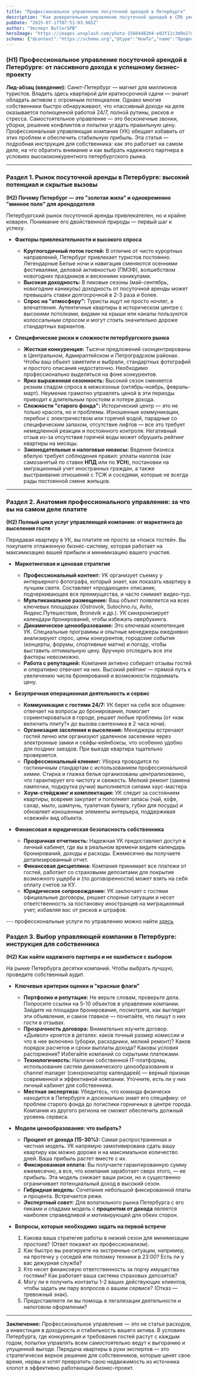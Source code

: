 ```yaml
---
title: "Профессиональное управление посуточной арендой в Петербурге"
description: "Как доверительное управление посуточной арендой в СПб увеличивает доходность, решает бытовые вопросы и экономит время собственника. Все о преимуществах."
pubDate: "2025-07-17T07:51:03.965Z"
author: "Эксперт ButlerSPB"
heroImage: "https://images.unsplash.com/photo-1560448204-e02f11c3d0e2?q=80&w=2070&auto=format&fit=crop"
schema: {"@context":"https://schema.org","@type":"HowTo","name":"Профессиональное управление посуточной арендой в Петербурге","description":"Как доверительное управление посуточной арендой в СПб увеличивает доходность, решает бытовые вопросы и экономит время собственника. Все о преимуществах.","image":{"@type":"ImageObject","url":"https://images.unsplash.com/photo-1560448204-e02f11c3d0e2?q=80&w=2070&auto=format&fit=crop"},"aggregateRating":{"@type":"AggregateRating","ratingValue":"4.9","reviewCount":651,"bestRating":"5","worstRating":"1"},"publisher":{"@type":"Organization","name":"Блог ButlerSPB","logo":{"@type":"ImageObject","url":"https://butlerspb-blog.netlify.app/favicon.ico"}},"mainEntityOfPage":{"@type":"WebPage","@id":"https://butlerspb-blog.netlify.app/blog/professionalnoe-upravlenie-posutochnoy-arendoy-v-peterburge/"}}
---
```


### **(H1) Профессиональное управление посуточной арендой в Петербурге: от пассивного дохода к успешному бизнес-проекту**

**Лид-абзац (введение):**
Санкт-Петербург — магнит для миллионов туристов. Владеть здесь квартирой для краткосрочной сдачи — значит обладать активом с огромным потенциалом. Однако многие собственники быстро обнаруживают, что «пассивный доход» на деле оказывается полноценной работой 24/7, полной рутины, рисков и стресса. Самостоятельное управление — это бесконечные звонки, уборки, решение конфликтов и попытки угадать правильную цену. Профессиональная управляющая компания (УК) обещает избавить от этих проблем и обеспечить стабильную прибыль. Эта статья — подробная инструкция для собственника: как это работает на самом деле, на что обратить внимание и как выбрать надежного партнера в условиях высококонкурентного петербургского рынка.

---

### **Раздел 1. Рынок посуточной аренды в Петербурге: высокий потенциал и скрытые вызовы**

**(H2) Почему Петербург — это "золотая жила" и одновременно "минное поле" для арендодателя**

Петербургский рынок посуточной аренды привлекателен, но и крайне коварен. Понимание его двойственной природы — первый шаг к успеху.

*   **Факторы привлекательности и высокого спроса**
    *   **Круглогодичный поток гостей:** В отличие от чисто курортных направлений, Петербург привлекает туристов постоянно. Легендарные Белые ночи и навигация сменяются осенними фестивалями, деловой активностью (ПМЭФ), волшебством новогодних праздников и весенними каникулами.
    *   **Высокая доходность:** В пиковые сезоны (май-сентябрь, новогодние каникулы) доходность от посуточной аренды может превышать ставки долгосрочной в 2-3 раза и более.
    *   **Спрос на "атмосферу":** Туристы ищут не просто ночлег, а впечатления. Аутентичные квартиры в историческом центре с высокими потолками, видами на крыши или каналы пользуются колоссальным спросом и могут стоить значительно дороже стандартных вариантов.

*   **Специфические риски и сложности петербургского рынка**
    *   **Жесткая конкуренция:** Тысячи предложений сконцентрированы в Центральном, Адмиралтейском и Петроградском районах. Чтобы ваш объект заметили и выбрали, стандартных фотографий и простого описания недостаточно. Необходимо профессионально выделяться на фоне конкурентов.
    *   **Ярко выраженная сезонность:** Высокий сезон сменяется резким спадом спроса в межсезонье (октябрь-ноябрь, февраль-март). Неумение грамотно управлять ценой в эти периоды приводит к длительным простоям и потере дохода.
    *   **Сложности "старого фонда":** Исторический центр — это не только красота, но и проблемы. Изношенные коммуникации, перебои с электричеством или горячей водой, парадные со специфическим запахом, отсутствие лифтов — все это требует немедленной реакции и постоянного контроля. Негативный отзыв из-за отсутствия горячей воды может обрушить рейтинг квартиры на месяцы.
    *   **Законодательные и налоговые нюансы:** Ведение бизнеса вбелую требует соблюдения правил: уплаты налогов (как самозанятый по ставке **НПД** или по **УСН**), постановки на миграционный учет иностранных граждан, а также выстраивания отношений с ТСЖ и соседями, которые не всегда рады постоянной смене жильцов.

---

### **Раздел 2. Анатомия профессионального управления: за что вы на самом деле платите**

**(H2) Полный цикл услуг управляющей компании: от маркетинга до выселения гостя**

Передавая квартиру в УК, вы платите не просто за «поиск гостей». Вы покупаете отлаженную бизнес-систему, которая работает на максимизацию вашей прибыли и минимизацию вашего участия.

*   **Маркетинговая и ценовая стратегия**
    *   **Профессиональный контент:** УК организует съемку у интерьерного фотографа, который знает, как показать квартиру в лучшем свете. Составляет «продающее» описание, подчеркивающее все преимущества, и часто снимает видео-тур.
    *   **Мультиканальное размещение:** Ваш объект появляется на всех ключевых площадках (Ostrovok, Sutochno.ru, Avito, Яндекс.Путешествия, Bronevik и др.). УК синхронизирует календари бронирований, чтобы избежать овербукинга.
    *   **Динамическое ценообразование:** Это ключевая компетенция УК. Специальные программы и опытные менеджеры ежедневно анализируют спрос, цены конкурентов, городские события (концерты, форумы, спортивные матчи) и погоду, чтобы выставить оптимальную цену. Вручную отследить все эти факторы невозможно.
    *   **Работа с репутацией:** Компания активно собирает отзывы гостей и оперативно отвечает на них. Высокий рейтинг — прямой путь к увеличению числа бронирований и возможности поднимать цену.

*   **Безупречная операционная деятельность и сервис**
    *   **Коммуникация с гостями 24/7:** УК берет на себя все общение: отвечает на вопросы до бронирования, помогает сориентироваться в городе, решает любые проблемы (от «как включить плиту?» до вызова сантехника в 2 часа ночи).
    *   **Организация заселения и выселения:** Менеджеры встречают гостей лично или организуют удаленное заселение через электронные замки и сейфы-кейнбоксы, что особенно удобно для поздних заездов. При выезде квартира тщательно проверяется.
    *   **Профессиональный клининг:** Уборка проводится по гостиничным стандартам с использованием профессиональной химии. Стирка и глажка белья организованы централизованно, что гарантирует его чистоту и свежесть. Мелкий ремонт (замена лампочки, подкрутка ручки) выполняется силами хаус-мастера.
    *   **Хоум-стейджинг и комплектация:** УК следит за состоянием квартиры, вовремя закупает и пополняет запасы (чай, кофе, сахар, мыло, шампунь, туалетная бумага, губки для посуды) и обновляет изношенные элементы интерьера, поддерживая «свежий» вид объекта.

*   **Финансовая и юридическая безопасность собственника**
    *   **Прозрачная отчетность:** Надежная УК предоставляет доступ в личный кабинет, где вы в реальном времени видите календарь бронирований, доходы и расходы. Ежемесячно вы получаете детализированный отчет.
    *   **Финансовая дисциплина:** Компания принимает все платежи от гостей, работает со страховыми депозитами для покрытия возможного ущерба и (по договоренности) может взять на себя оплату счетов за КУ.
    *   **Юридическое сопровождение:** УК заключает с гостями официальные договоры, решает спорные ситуации и несет ответственность за постановку иностранцев на миграционный учет, избавляя вас от рисков и штрафов.

--- профессиональные услуги по управлению можно найти <a href="https://butlerspb.ru/rent" target="_blank" rel="nofollow">здесь</a>

### **Раздел 3. Выбор управляющей компании в Петербурге: инструкция для собственника**

**(H2) Как найти надежного партнера и не ошибиться с выбором**

На рынке Петербурга десятки компаний. Чтобы выбрать лучшую, проведите собственный аудит.

*   **Ключевые критерии оценки и "красные флаги"**
    *   **Портфолио и репутация:** Не верьте словам, проверьте дела. Попросите ссылки на 5-10 объектов в управлении компании. Зайдите на площадки бронирования, посмотрите, как выглядят эти объявления, и самое главное — почитайте, что пишут о них гости в отзывах.
    *   **Прозрачность договора:** Внимательно изучите договор. «Дьявол» кроется в деталях: каков точный размер комиссии и что в нее включено (уборки, расходники, мелкий ремонт)? Каков порядок расчетов и сроки выплаты дохода? Каковы условия расторжения? Избегайте компаний со скрытыми платежами.
    *   **Технологичность:** Наличие собственной IT-платформы, использование систем динамического ценообразования и channel manager (синхронизатор календарей) — верный признак современной и эффективной компании. Уточните, есть ли у них личный кабинет для собственника.
    *   **Местная экспертиза:** Убедитесь, что команда физически находится в Петербурге и досконально знает его специфику: от проблем старого фонда до логистики горничных в центре города. Компания из другого региона не сможет обеспечить должный уровень сервиса.

*   **Модели ценообразования: что выбрать?**
    *   **Процент от дохода (15-30%):** Самая распространенная и честная модель. УК напрямую замотивирована сдать вашу квартиру как можно дороже и на максимальное количество дней. Ваша прибыль растет вместе с их.
    *   **Фиксированная оплата:** Вы получаете гарантированную сумму ежемесячно, а все, что компания заработает сверх этого, — ее прибыль. Эта модель снижает ваши риски, но и существенно ограничивает потенциальный доход в высокий сезон.
    *   **Гибридная модель:** Сочетание небольшой фиксированной платы и процента. Встречается реже.
    *   ***Экспертный совет:*** Для волатильного рынка Петербурга с его пиками и спадами модель с **процентом от дохода** является наиболее справедливой и мотивирующей для обеих сторон.

*   **Вопросы, которые необходимо задать на первой встрече**
    1.  Какова ваша стратегия работы в низкий сезон для минимизации простоев? (Ответ покажет их профессионализм).
    2.  Как быстро вы реагируете на экстренные ситуации, например, на протечку у соседей или поломку техники в 23:00? Есть ли у вас дежурная служба?
    3.  Кто несет финансовую ответственность за порчу имущества гостями? Как работает ваша система страховых депозитов?
    4.  Могу ли я получить контакты 1-2 ваших действующих клиентов, чтобы задать им пару вопросов о вашем сервисе? (Отказ — тревожный знак).
    5.  Предоставляете ли вы помощь в легализации деятельности и налоговом оформлении?

---
**Заключение:**
Профессиональное управление — это не статья расходов, а инвестиция в доходность и стабильность вашего актива. В условиях Петербурга, где конкуренция и требования гостей растут с каждым годом, попытки управлять всем самостоятельно ведут к выгоранию и упущенной выгоде. Передача квартиры в руки экспертов — это стратегически верное решение для собственников, которые ценят свое время, нервы и хотят превратить свою недвижимость из источника хлопот в эффективно работающий бизнес-проект.